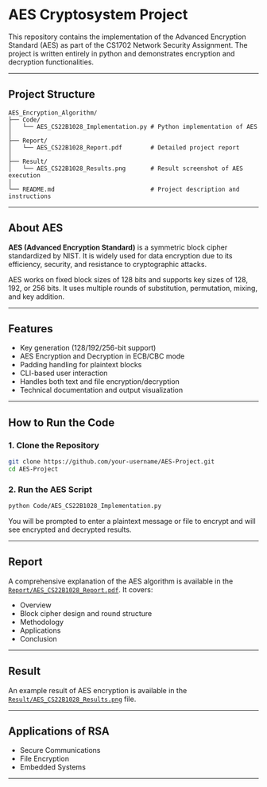# AES Cryptosystem Project

This repository contains the implementation of the Advanced Encryption Standard (AES) as part of the CS1702 Network Security Assignment. The project is written entirely in python and demonstrates encryption and decryption functionalities.

---

## Project Structure

```
AES_Encryption_Algorithm/ 
├── Code/ 
│   └── AES_CS22B1028_Implementation.py # Python implementation of AES 
│   
├── Report/ 
│   └── AES_CS22B1028_Report.pdf        # Detailed project report 
│   
├── Result/ 
│   └── AES_CS22B1028_Results.png       # Result screenshot of AES execution 
│ 
└── README.md                           # Project description and instructions
```


---

## About AES

**AES (Advanced Encryption Standard)** is a symmetric block cipher standardized by NIST. It is widely used for data encryption due to its efficiency, security, and resistance to cryptographic attacks.

AES works on fixed block sizes of 128 bits and supports key sizes of 128, 192, or 256 bits. It uses multiple rounds of substitution, permutation, mixing, and key addition.

---

## Features

- Key generation (128/192/256-bit support)
- AES Encryption and Decryption in ECB/CBC mode
- Padding handling for plaintext blocks
- CLI-based user interaction
- Handles both text and file encryption/decryption
- Technical documentation and output visualization

---

## How to Run the Code

### 1. Clone the Repository
```bash
git clone https://github.com/your-username/AES-Project.git
cd AES-Project
```

### 2. Run the AES Script
```bash
python Code/AES_CS22B1028_Implementation.py
```
You will be prompted to enter a plaintext message or file to encrypt and will see encrypted and decrypted results.

---

## Report

A comprehensive explanation of the AES algorithm is available in the [`Report/AES_CS22B1028_Report.pdf`](Report/AES_CS22B1028_Report.pdf). It covers:
- Overview
- Block cipher design and round structure
- Methodology
- Applications
- Conclusion

---

## Result

An example result of AES encryption is available in the [`Result/AES_CS22B1028_Results.png`](Result/AES_CS22B1028_Results.png) file.

---

## Applications of RSA

- Secure Communications
- File Encryption
- Embedded Systems

---

